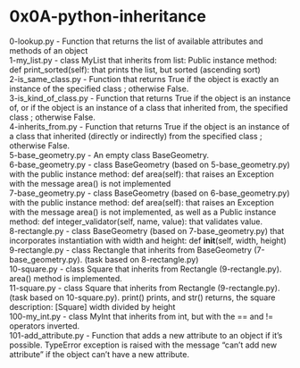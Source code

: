# 0x0A-python-inheritance

0-lookup.py - Function that returns the list of available attributes and methods of an object\
1-my_list.py - class MyList that inherits from list: Public instance method: def print_sorted(self): that prints the list, but sorted (ascending sort)\
2-is_same_class.py - Function that returns True if the object is exactly an instance of the specified class ; otherwise False.\
3-is_kind_of_class.py - Function that returns True if the object is an instance of, or if the object is an instance of a class that inherited from, the specified class ; otherwise False.\
4-inherits_from.py - Function that returns True if the object is an instance of a class that inherited (directly or indirectly) from the specified class ; otherwise False.\
5-base_geometry.py - An empty class BaseGeometry.\
6-base_geometry.py - class BaseGeometry (based on 5-base_geometry.py) with the public instance method: def area(self): that raises an Exception with the message area() is not implemented\
7-base_geometry.py - class BaseGeometry (based on 6-base_geometry.py) with the public instance method: def area(self): that raises an Exception with the message area() is not implemented, as well as a Public instance method: def integer_validator(self, name, value): that validates value.\
8-rectangle.py - class BaseGeometry (based on 7-base_geometry.py) that incorporates instantiation with width and height: def __init__(self, width, height)\
9-rectangle.py - class Rectangle that inherits from BaseGeometry (7-base_geometry.py). (task based on 8-rectangle.py)\
10-square.py - class Square that inherits from Rectangle (9-rectangle.py). area() method is implemented.\
11-square.py - class Square that inherits from Rectangle (9-rectangle.py). (task based on 10-square.py). print() prints, and str() returns, the square description: [Square] width divided by height\
100-my_int.py - class MyInt that inherits from int, but with the == and != operators inverted.\
101-add_attribute.py - Function that adds a new attribute to an object if it’s possible. TypeError exception is raised with the message “can’t add new attribute” if the object can’t have a new attribute.
